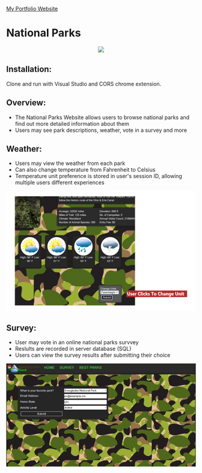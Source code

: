 
<a href="http://www.robertmisener.com"> My Portfolio Website </a>

# National Parks 

<p align="center"> <img src="https://github.com/RobMisener/National-Park-MVC/raw/master/ImagesForReadMe/7ba05a915a41aee7431c9845045d561d.gif" /> </p>

## Installation:
Clone and run with Visual Studio and CORS chrome extension.

## Overview: 
* The National Parks Website allows users to browse national parks and find out more detailed information about them 
* Users may see park descriptions, weather, vote in a survey and more

## Weather:
* Users may view the weather from each park
* Can also change temperature from Fahrenheit to Celsius
* Temperature unit preference is stored in user's session ID, allowing multiple users different experiences

<p align="center"> <img src="https://github.com/RobMisener/National-Park-MVC/raw/master/ImagesForReadMe/natpark3d.png" /> </p>


## Survey:
* User may vote in an online national parks survvey
* Reslults are recorded in server database (SQL)
* Users can view the survey results after submitting their choice

<p align="center"> <img src="https://github.com/RobMisener/National-Park-MVC/raw/master/ImagesForReadMe/94f706422265ec6ba1250b4f28788a1f.gif" /> </p>



